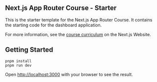## Next.js App Router Course - Starter

This is the starter template for the Next.js App Router Course. It contains the starting code for the dashboard application.

For more information, see the [course curriculum](https://nextjs.org/learn) on the Next.js Website.


## Getting Started
```
pnpm install
pnpm run dev
```

Open [http://localhost:3000](http://localhost:3000) with your browser to see the result.